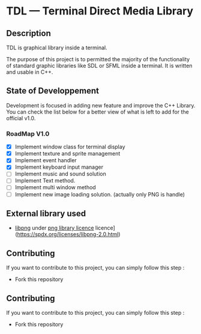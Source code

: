 # TDL — Terminal Direct Media Library

## Description

TDL is graphical library inside a terminal.

The purpose of this project is to permitted the majority of the functionality of standard graphic libraries like SDL or SFML inside a terminal. It is written and usable in C++.

## State of Developpement

Development is focused in adding new feature and improve the C++ Library. You can check the list below for a better view of what is left to add for the official v1.0.

### RoadMap V1.0
- [x] Implement window class for terminal display
- [x] Implement texture and sprite management
- [x] Implement event handler
- [x] Implement keyboard input manager
- [ ] Implement music and sound solution
- [ ] Implement Text method.
- [ ] Implement multi window method
- [ ] Implement new image loading solution. (actually only PNG is handle)

## External library used
- [libpng](https://github.com/pnggroup/libpng) under [png library licence](https://spdx.org/licenses/libpng-2.0.html)
licence](https://spdx.org/licenses/libpng-2.0.html)

## Contributing

 If you want to contribute to this project, you can simply follow this step :

- Fork this repository
## Contributing

 If you want to contribute to this project, you can simply follow this step :

- Fork this repository